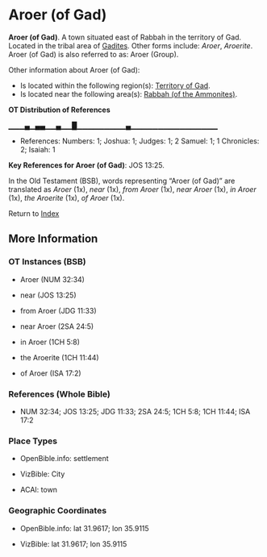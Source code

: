# Aroer (of Gad)
**Aroer (of Gad)**. 
A town situated east of Rabbah in the territory of Gad. 
Located in the tribal area of [Gadites](../../../groups/md/acai/Gad.md). 
Other forms include: 
*Aroer*, *Aroerite*. 
Aroer (of Gad) is also referred to as: 
Aroer (Group). 




Other information about Aroer (of Gad):


* Is located within the following region(s): 
[Territory of Gad](TerritoryOfGad.md). 
* Is located near the following area(s): 
[Rabbah (of the Ammonites)](Rabbah.md). 


**OT Distribution of References**

▁▁▁▄▁▄▄▁▁▄▁▁█▁▁▁▁▁▁▁▁▁▄▁▁▁▁▁▁▁▁▁▁▁▁▁▁▁▁
* References: Numbers: 1; Joshua: 1; Judges: 1; 2 Samuel: 1; 1 Chronicles: 2; Isaiah: 1



**Key References for Aroer (of Gad)**: 
JOS 13:25. 


In the Old Testament (BSB), words representing “Aroer (of Gad)” are translated as 
*Aroer* (1x), *near* (1x), *from Aroer* (1x), *near Aroer* (1x), *in Aroer* (1x), *the Aroerite* (1x), *of Aroer* (1x). 




Return to [Index](00-Index.md)

## More Information

### OT Instances (BSB)

* Aroer (NUM 32:34)

* near (JOS 13:25)

* from Aroer (JDG 11:33)

* near Aroer (2SA 24:5)

* in Aroer (1CH 5:8)

* the Aroerite (1CH 11:44)

* of Aroer (ISA 17:2)



### References (Whole Bible)

* NUM 32:34; JOS 13:25; JDG 11:33; 2SA 24:5; 1CH 5:8; 1CH 11:44; ISA 17:2


### Place Types

* OpenBible.info: settlement

* VizBible: City

* ACAI: town



### Geographic Coordinates

* OpenBible.info: lat 31.9617; lon 35.9115

* VizBible: lat 31.9617; lon 35.9115




